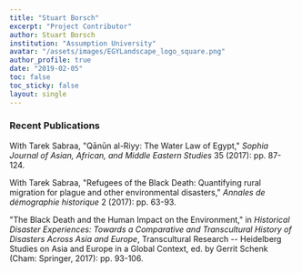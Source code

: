 ```yaml
---
title: "Stuart Borsch"
excerpt: "Project Contributor"
author: Stuart Borsch
institution: "Assumption University"
avatar: "/assets/images/EGYLandscape_logo_square.png"
author_profile: true
date: "2019-02-05"
toc: false
toc_sticky: false
layout: single
---
```


### Recent Publications

With Tarek Sabraa, "Qānūn al-Riyy: The Water Law of Egypt," *Sophia Journal of Asian, African, and Middle Eastern Studies* 35 (2017): pp. 87-124.

With Tarek Sabraa, "Refugees of the Black Death: Quantifying rural migration for plague and other environmental disasters," *Annales de démographie historique* 2 (2017): pp. 63-93.

"The Black Death and the Human Impact on the Environment," in *Historical Disaster Experiences: Towards a Comparative and Transcultural History of Disasters Across Asia and Europe*, Transcultural Research -- Heidelberg Studies on Asia and Europe in a Global Context, ed. by Gerrit Schenk (Cham: Springer, 2017): pp. 93-106.
